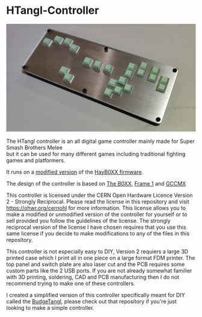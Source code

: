 # HTangl-Controller

![](https://raw.githubusercontent.com/HTangl/HTangl-Controller/main/Pictures/Version%202/Light%20Green%20Caps.jpg)

The HTangl controller is an all digital game controller mainly made for Super Smash Brothers Melee  
but it can be used for many different games including traditional fighting games and platformers.  

It runs on a [modified version](https://github.com/HTangl/HTangl-Firmware) of the [HayB0XX firmware](https://github.com/JonnyHaystack/HayB0XX).  

The design of the controller is based on [The B0XX](https://b0xx.com/), [Frame 1](https://frame1.gg/) and [GCCMX](https://www.craneslab.xyz/projects/mx)  

This controller is licensed under the CERN Open Hardware Licence Version 2 - Strongly Reciprocal. Please read the license in this repository and visit https://ohwr.org/cernohl for more information. This license allows you to make a modified or unmodified version of the controller for yourself or to sell provided you follow the guidelines of the license. The strongly reciprocal version of the license I have chosen requires that you use this same license if you decide to make modifications to any of the files in this repository.  

This controller is not especially easy to DIY, Version 2 requiers a large 3D printed case which I print all in one piece on a large format FDM printer. The top panel and switch plate are also laser cut and the PCB requires some custom parts like the 2 USB ports. If you are not already somewhat familier with 3D printing, soldering, CAD and PCB manufacturing then I do not recommend trying to make one of these controllers.  

I created a simplified version of this controller specifically meant for DIY called the [BudgeTangl](https://github.com/HTangl/BudgeTangl), please check out that repository if you're just looking to make a simple controller.
